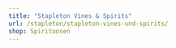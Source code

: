 ```yaml
---
title: "Stapleton Vines & Spirits"
url: /stapleton/stapleton-vines-und-spirits/
shop: Spirituosen
---
```

